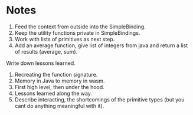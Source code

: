 # Notes

1. Feed the context from outside into the SimpleBinding.
2. Keep the utility functions private in SimpleBindings.
3. Work with lists of primitives as next step.
4. Add an average function, give list of integers from java and return a list of results (average, sum).

Write down lessons learned.

1. Recreating the function signature. 
2. Memory in Java to memory in wasm.
3. First high level, then under the hood.
4. Lessons learned along the way.
5. Describe interacting, the shortcomings of the primitive types (but you cant do anything meaningful with it).
